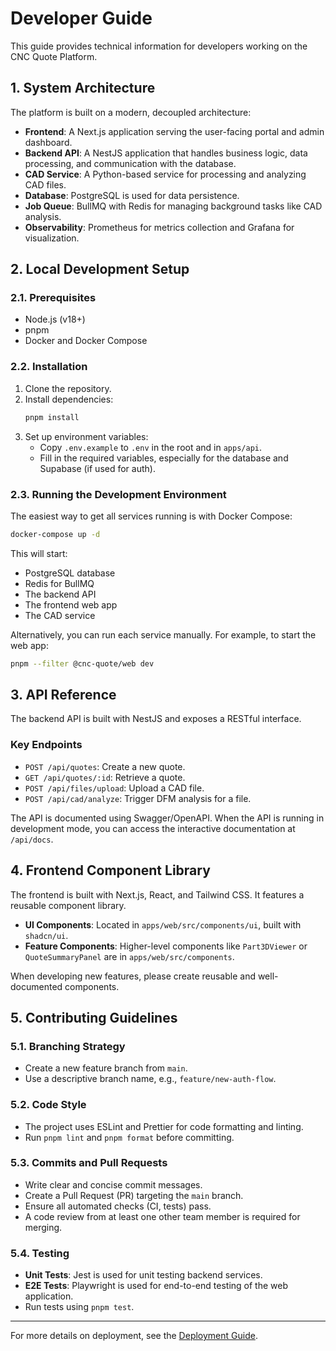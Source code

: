 # Developer Guide

This guide provides technical information for developers working on the CNC Quote Platform.

## 1. System Architecture

The platform is built on a modern, decoupled architecture:

-   **Frontend**: A Next.js application serving the user-facing portal and admin dashboard.
-   **Backend API**: A NestJS application that handles business logic, data processing, and communication with the database.
-   **CAD Service**: A Python-based service for processing and analyzing CAD files.
-   **Database**: PostgreSQL is used for data persistence.
-   **Job Queue**: BullMQ with Redis for managing background tasks like CAD analysis.
-   **Observability**: Prometheus for metrics collection and Grafana for visualization.

## 2. Local Development Setup

### 2.1. Prerequisites
-   Node.js (v18+)
-   pnpm
-   Docker and Docker Compose

### 2.2. Installation
1.  Clone the repository.
2.  Install dependencies:
    ```bash
    pnpm install
    ```
3.  Set up environment variables:
    -   Copy `.env.example` to `.env` in the root and in `apps/api`.
    -   Fill in the required variables, especially for the database and Supabase (if used for auth).

### 2.3. Running the Development Environment
The easiest way to get all services running is with Docker Compose:
```bash
docker-compose up -d
```
This will start:
-   PostgreSQL database
-   Redis for BullMQ
-   The backend API
-   The frontend web app
-   The CAD service

Alternatively, you can run each service manually. For example, to start the web app:
```bash
pnpm --filter @cnc-quote/web dev
```

## 3. API Reference

The backend API is built with NestJS and exposes a RESTful interface.

### Key Endpoints
-   `POST /api/quotes`: Create a new quote.
-   `GET /api/quotes/:id`: Retrieve a quote.
-   `POST /api/files/upload`: Upload a CAD file.
-   `POST /api/cad/analyze`: Trigger DFM analysis for a file.

The API is documented using Swagger/OpenAPI. When the API is running in development mode, you can access the interactive documentation at `/api/docs`.

## 4. Frontend Component Library

The frontend is built with Next.js, React, and Tailwind CSS. It features a reusable component library.

-   **UI Components**: Located in `apps/web/src/components/ui`, built with `shadcn/ui`.
-   **Feature Components**: Higher-level components like `Part3DViewer` or `QuoteSummaryPanel` are in `apps/web/src/components`.

When developing new features, please create reusable and well-documented components.

## 5. Contributing Guidelines

### 5.1. Branching Strategy
-   Create a new feature branch from `main`.
-   Use a descriptive branch name, e.g., `feature/new-auth-flow`.

### 5.2. Code Style
-   The project uses ESLint and Prettier for code formatting and linting.
-   Run `pnpm lint` and `pnpm format` before committing.

### 5.3. Commits and Pull Requests
-   Write clear and concise commit messages.
-   Create a Pull Request (PR) targeting the `main` branch.
-   Ensure all automated checks (CI, tests) pass.
-   A code review from at least one other team member is required for merging.

### 5.4. Testing
-   **Unit Tests**: Jest is used for unit testing backend services.
-   **E2E Tests**: Playwright is used for end-to-end testing of the web application.
-   Run tests using `pnpm test`.

---

For more details on deployment, see the [Deployment Guide](./DEPLOYMENT_GUIDE.md).
